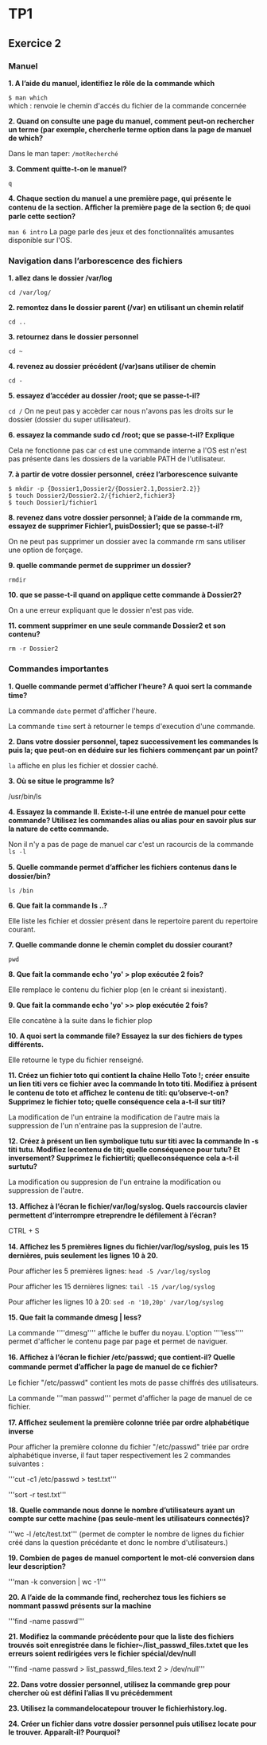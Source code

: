 # TP1
## Exercice 2
### Manuel
**1. A l’aide du manuel, identifiez le rôle de la commande which**

```$ man which```  
which : renvoie le chemin d'accés du fichier de la commande concernée

**2. Quand on consulte une page du manuel, comment peut-on rechercher un terme (par exemple, chercherle terme option dans la page de manuel de which?**

Dans le man taper: ```/motRecherché``` 
    
**3. Comment quitte-t-on le manuel?**

``q``

**4. Chaque section du manuel a une première page, qui présente le contenu de la section. Aﬀicher la première page de la section 6; de quoi parle cette section?**

```man 6 intro``` 
La page parle des jeux et des fonctionnalités amusantes disponible sur l'OS.

### Navigation dans l’arborescence des fichiers
**1. allez dans le dossier /var/log**

 ```cd /var/log/```
 
**2. remontez dans le dossier parent (/var) en utilisant un chemin relatif**

```cd ..```

**3. retournez dans le dossier personnel**

```cd ~```

**4. revenez au dossier précédent (/var)sans utiliser de chemin**

```cd -```

**5. essayez d’accéder au dossier /root; que se passe-t-il?**

```cd /``` 
On ne peut pas y accèder car nous n'avons pas les droits sur le dossier (dossier du super utilisateur).

**6. essayez la commande sudo cd /root; que se passe-t-il? Explique**

Cela ne fonctionne pas car ```cd``` est une commande interne a l'OS est n'est pas présente dans les dossiers de la variable PATH de l'utilisateur.

**7. à partir de votre dossier personnel, créez l’arborescence suivante**  

```
$ mkdir -p {Dossier1,Dossier2/{Dossier2.1,Dossier2.2}}
$ touch Dossier2/Dossier2.2/{fichier2,fichier3}
$ touch Dossier1/fichier1
```

**8. revenez dans votre dossier personnel; à l’aide de la commande rm, essayez de supprimer Fichier1, puisDossier1; que se passe-t-il?**

On ne peut pas supprimer un dossier avec la commande rm sans utiliser une option de forçage.

**9. quelle commande permet de supprimer un dossier?**

``` rmdir ```

**10. que se passe-t-il quand on applique cette commande à Dossier2?**

On a une erreur expliquant que le dossier n'est pas vide.

**11. comment supprimer en une seule commande Dossier2 et son contenu?**

``` rm -r Dossier2 ```

### Commandes importantes

**1. Quelle commande permet d’aﬀicher l’heure? A quoi sert la commande time?**

La commande ```date``` permet d'afficher l'heure.

La commande ```time``` sert à retourner le temps d'execution d'une commande. 

**2. Dans votre dossier personnel, tapez successivement les commandes ls puis la; que peut-on en déduire sur les fichiers commençant par un point?**

```la``` affiche en plus les fichier et dossier caché.

**3. Où se situe le programme ls?**

/usr/bin/ls

**4. Essayez la commande ll. Existe-t-il une entrée de manuel pour cette commande? Utilisez les commandes alias ou alias pour en savoir plus sur la nature de cette commande.**
 
 Non il n'y a pas de page de manuel car c'est un racourcis de la commande ```ls -l```

**5. Quelle commande permet d’aﬀicher les fichiers contenus dans le dossier/bin?**

```ls /bin```

**6. Que fait la commande ls ..?**

Elle liste les fichier et dossier présent dans le repertoire parent du repertoire courant.

**7. Quelle commande donne le chemin complet du dossier courant?**

```pwd```

**8. Que fait la commande echo 'yo' > plop exécutée 2 fois?**

Elle remplace le contenu du fichier plop (en le créant si inexistant).

**9. Que fait la commande echo 'yo' >> plop exécutée 2 fois?**

Elle concatène à la suite dans le fichier plop

**10. A quoi sert la commande file? Essayez la sur des fichiers de types différents.**

Elle retourne le type du fichier renseigné.

**11. Créez un fichier toto qui contient la chaîne Hello Toto !; créer ensuite un lien titi vers ce fichier avec la commande ln toto titi. Modifiez à présent le contenu de toto et aﬀichez le contenu de titi: qu’observe-t-on? Supprimez le fichier toto; quelle conséquence cela a-t-il sur titi?**

La modification de l'un entraine la modification de l'autre mais la suppression de l'un n'entraine pas la suppresion de l'autre.

**12. Créez à présent un lien symbolique tutu sur titi avec la commande ln -s titi tutu. Modifiez lecontenu de titi; quelle conséquence pour tutu? Et inversement? Supprimez le fichiertiti; quelleconséquence cela a-t-il surtutu?**

La modification ou suppresion de l'un entraine la modification ou suppression de l'autre.

**13. Aﬀichez à l’écran le fichier/var/log/syslog. Quels raccourcis clavier permettent d’interrompre etreprendre le défilement à l’écran?**

CTRL + S

**14. Aﬀichez les 5 premières lignes du fichier/var/log/syslog, puis les 15 dernières, puis seulement les lignes 10 à 20.**

Pour afficher les 5 premières lignes: ```head -5 /var/log/syslog```

Pour afficher les 15 dernières lignes: ```tail -15 /var/log/syslog```

Pour afficher les lignes 10 à 20: ```sed -n '10,20p' /var/log/syslog```

**15. Que fait la commande dmesg | less?**

La commande ''''dmesg'''' affiche le buffer du noyau. L'option ''''less'''' permet d'afficher le contenu page par page et permet de naviguer.

**16. Aﬀichez à l’écran le fichier /etc/passwd; que contient-il? Quelle commande permet d’aﬀicher la page de manuel de ce fichier?**

Le fichier "/etc/passwd" contient les mots de passe chiffrés des utilisateurs.

La commande '''man passwd''' permet d'afficher la page de manuel de ce fichier.

**17. Aﬀichez seulement la première colonne triée par ordre alphabétique inverse**

Pour afficher la première colonne du fichier "/etc/passwd" triée par ordre alphabétique inverse, il faut taper respectivement les 2 commandes suivantes :

'''cut -c1 /etc/passwd > test.txt'''

'''sort -r test.txt'''

**18. Quelle commande nous donne le nombre d’utilisateurs ayant un compte sur cette machine (pas seule-ment les utilisateurs connectés)?**

'''wc -l /etc/test.txt''' (permet de compter le nombre de lignes du fichier créé dans la question précédante et donc le nombre d'utilisateurs.)

**19. Combien de pages de manuel comportent le mot-clé conversion dans leur description?**

'''man -k conversion | wc -1'''

**20. A l’aide de la commande find, recherchez tous les fichiers se nommant passwd présents sur la machine**


'''find -name passwd'''

**21. Modifiez la commande précédente pour que la liste des fichiers trouvés soit enregistrée dans le fichier~/list_passwd_files.txtet que les erreurs soient redirigées vers le fichier spécial/dev/null**

'''find -name passwd > list_passwd_files.text 2 > /dev/null'''

**22. Dans votre dossier personnel, utilisez la commande grep pour chercher où est défini l’alias ll vu précédemment**


**23. Utilisez la commandelocatepour trouver le fichierhistory.log.**

**24. Créer un fichier dans votre dossier personnel puis utilisez locate pour le trouver. Apparaît-il? Pourquoi?**

